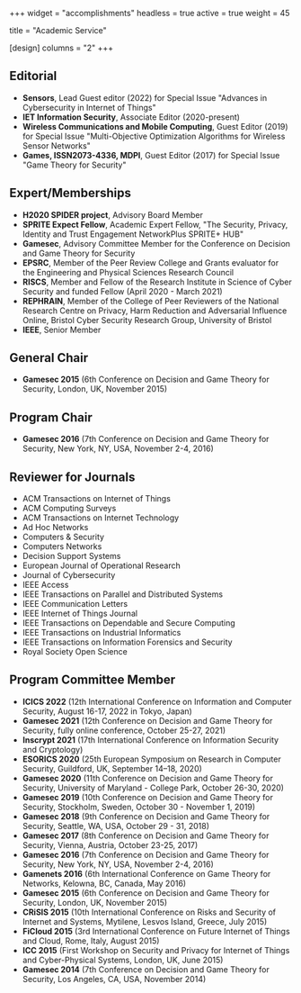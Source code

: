 
+++
widget = "accomplishments"
headless = true
active = true
weight = 45

title = "Academic Service"

[design]
  columns = "2"
+++

## Editorial
  * **Sensors**, Lead Guest editor (2022) for Special Issue "Advances in Cybersecurity in Internet of Things"
  * **IET Information Security**, Associate Editor (2020-present)
  * **Wireless Communications and Mobile Computing**, Guest Editor (2019) for Special Issue "Multi-Objective Optimization Algorithms for Wireless Sensor Networks"
  * **Games, ISSN2073-4336, MDPI**, Guest Editor (2017) for Special Issue "Game Theory for Security"

## Expert/Memberships
  * **H2020 SPIDER project**, Advisory Board Member
  * **SPRITE Expect Fellow**, Academic Expert Fellow, "The Security, Privacy, Identity and Trust Engagement NetworkPlus SPRITE+ HUB"
  * **Gamesec**, Advisory Committee Member for the Conference on Decision and Game Theory for Security
  * **EPSRC**, Member of the Peer Review College and Grants evaluator for the Engineering and Physical Sciences Research Council
  * **RISCS**, Member and Fellow of the Research Institute in Science of Cyber Security and funded Fellow (April 2020 - March 2021)
  * **REPHRAIN**, Member of the College of Peer Reviewers of the National Research Centre on Privacy, Harm Reduction and Adversarial Influence Online, Bristol Cyber Security Research Group, University of Bristol
  * **IEEE**, Senior Member

## General Chair
  * **Gamesec 2015** (6th Conference on Decision and Game Theory for Security, London, UK, November 2015)

## Program Chair
  * **Gamesec 2016** (7th Conference on Decision and Game Theory for Security, New York, NY, USA, November 2-4, 2016)

## Reviewer for Journals
  * ACM Transactions on Internet of Things
  * ACM Computing Surveys
  * ACM Transactions on Internet Technology
  * Ad Hoc Networks
  * Computers & Security
  * Computers Networks
  * Decision Support Systems
  * European Journal of Operational Research
  * Journal of Cybersecurity
  * IEEE Access
  * IEEE Transactions on Parallel and Distributed Systems
  * IEEE Communication Letters
  * IEEE Internet of Things Journal
  * IEEE Transactions on Dependable and Secure Computing
  * IEEE Transactions on Industrial Informatics
  * IEEE Transactions on Information Forensics and Security
  * Royal Society Open Science

## Program Committee Member
  * **ICICS 2022** (12th International Conference on Information and Computer Security, August 16-17, 2022 in Tokyo, Japan)
  * **Gamesec 2021** (12th Conference on Decision and Game Theory for Security, fully online conference, October 25-27, 2021)
  * **Inscrypt 2021** (17th International Conference on Information Security and Cryptology)
  * **ESORICS 2020** (25th European Symposium on Research in Computer Security, Guildford, UK, September 14–18, 2020)
  * **Gamesec 2020** (11th Conference on Decision and Game Theory for Security, University of Maryland - College Park, October 26-30, 2020)
  * **Gamesec 2019** (10th Conference on Decision and Game Theory for Security, Stockholm, Sweden, October 30 - November 1, 2019)
  * **Gamesec 2018** (9th Conference on Decision and Game Theory for Security, Seattle, WA, USA, October 29 - 31, 2018)
  * **Gamesec 2017** (8th Conference on Decision and Game Theory for Security, Vienna, Austria, October 23-25, 2017)
  * **Gamesec 2016** (7th Conference on Decision and Game Theory for Security, New York, NY, USA, November 2-4, 2016)
  * **Gamenets 2016** (6th International Conference on Game Theory for Networks, Kelowna, BC, Canada, May 2016)
  * **Gamesec 2015** (6th Conference on Decision and Game Theory for Security, London, UK, November 2015)
  * **CRiSIS 2015** (10th International Conference on Risks and Security of Internet and Systems, Mytilene, Lesvos Island, Greece, July 2015)
  * **FiCloud 2015** (3rd International Conference on Future Internet of Things and Cloud, Rome, Italy, August 2015)
  * **ICC 2015** (First Workshop on Security and Privacy for Internet of Things and Cyber-Physical Systems, London, UK, June 2015)
  * **Gamesec 2014** (7th Conference on Decision and Game Theory for Security, Los Angeles, CA, USA, November 2014)
